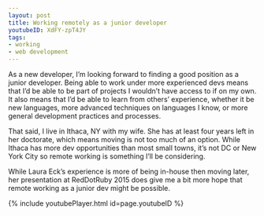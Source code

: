 ```yaml
---
layout: post
title: Working remotely as a junior developer
youtubeID: XdFY-zpT4JY
tags:
- working
- web development
---
```


As a new developer, I’m looking forward to finding a good position as a junior developer. Being able to work under more experienced devs means that I’d be able to be part of projects I wouldn’t have access to if on my own. It also means that I’d be able to learn from others’ experience, whether it be new languages, more advanced techniques on languages I know, or more general development practices and processes.

That said, I live in Ithaca, NY with my wife. She has at least four years left in her doctorate, which means moving is not too much of an option. While Ithaca has more dev opportunities than most small towns, it’s not DC or New York City so remote working is something I’ll be considering.

While Laura Eck’s experience is more of being in-house then moving later, her presentation at RedDotRuby 2015 does give me a bit more hope that remote working as a junior dev might be possible.

{% include youtubePlayer.html id=page.youtubeID %}